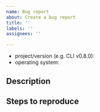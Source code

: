 ```yaml
---
name: Bug report
about: Create a bug report
title: ''
labels: ''
assignees: ''

---
```


* project/version (e.g. CLI v0.8.0): 
* operating system: 

## Description

## Steps to reproduce

